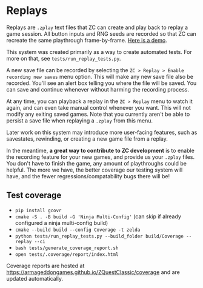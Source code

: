# Replays

Replays are `.zplay` text files that ZC can create and play back to replay a game session. All button inputs and RNG seeds are recorded so that ZC can recreate the same playthrough frame-by-frame. [Here is a demo](https://www.youtube.com/watch?v=47sbYAa9RJk&ab_channel=ConnorClark).

This system was created primarily as a way to create automated tests. For more on that, see `tests/run_replay_tests.py`.

A new save file can be recorded by selecting the `ZC > Replay > Enable recording new saves` menu option. This will make any new save file also be recorded. You'll see an alert box telling you where the file will be saved. You can save and continue whenever without harming the recording process.

At any time, you can playback a replay in the `ZC > Replay` menu to watch it again, and can even take manual control whenever you want. This will not modify any exiting saved games. Note that you currently aren't be able to persist a save file when replaying a `.zplay` from this menu.

Later work on this system may introduce more user-facing features, such as savestates, rewinding, or creating a new game file from a replay.

In the meantime, **a great way to contribute to ZC development** is to enable the recording feature for your new games, and provide us your `.zplay` files. You don't have to finish the game, any amount of playthroughs could be helpful. The more we have, the better coverage our testing system will have, and the fewer regressions/compatability bugs there will be!

## Test coverage

- `pip install gcovr`
- `cmake -S . -B build -G 'Ninja Multi-Config'` (can skip if already configured a ninja multi-config build)
- `cmake --build build --config Coverage -t zelda`
- `python tests/run_replay_tests.py --build_folder build/Coverage --replay --ci`
- `bash tests/generate_coverage_report.sh`
- `open tests/.coverage/report/index.html`

Coverage reports are hosted at https://armageddongames.github.io/ZQuestClassic/coverage and are updated automatically.
